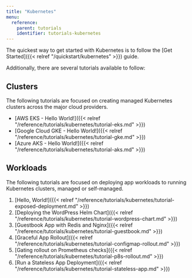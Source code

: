 ```yaml
---
title: "Kubernetes"
menu:
  reference:
    parent: tutorials
    identifier: tutorials-kubernetes
---
```


The quickest way to get started with Kubernetes is to follow the [Get Started]({{< relref "/quickstart/kubernetes" >}}) guide.

Additionally, there are several tutorials available to follow:

## Clusters

The following tutorials are focused on creating managed Kubernetes clusters
across the major cloud providers.

- [AWS EKS - Hello World!]({{< relref "/reference/tutorials/kubernetes/tutorial-eks.md" >}})
- [Google Cloud GKE - Hello World!]({{< relref "/reference/tutorials/kubernetes/tutorial-gke.md" >}})
- [Azure AKS - Hello World!]({{< relref "/reference/tutorials/kubernetes/tutorial-aks.md" >}})

## Workloads

The following tutorials are focused on deploying app workloads to running Kubernetes clusters, managed or self-managed.

1. [Hello, World!]({{< relref "/reference/tutorials/kubernetes/tutorial-exposed-deployment.md" >}})
2. [Deploying the WordPress Helm Chart]({{< relref "/reference/tutorials/kubernetes/tutorial-wordpress-chart.md" >}})
3. [Guestbook App with Redis and Nginx]({{< relref "/reference/tutorials/kubernetes/tutorial-guestbook.md" >}})
4. [Graceful App Rollout]({{< relref "/reference/tutorials/kubernetes/tutorial-configmap-rollout.md" >}})
5. [Gating rollout on Prometheus checks]({{< relref "/reference/tutorials/kubernetes/tutorial-p8s-rollout.md" >}})
6. [Run a Stateless App Deployment]({{< relref "/reference/tutorials/kubernetes/tutorial-stateless-app.md" >}})
